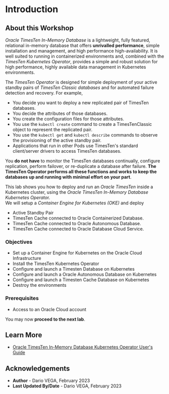 # Introduction

## About this Workshop

*Oracle TimesTen In-Memory Database* is a lightweight, fully featured, relational in-memory database
that offers **unrivalled performance**, simple installation and management, and high performance high-availability.
It is well suited to running in containerized environments and, combined with the *TimesTen Kubernetes Operator*,
provides a simple and robust solution for high performance, highly available data management in Kubernetes environments.

The *TimesTen Operator* is designed for simple deployment of your active standby pairs of *TimesTen Classic databases*
and for automated failure detection and recovery. For example,
* You decide you want to deploy a new replicated pair of TimesTen databases.
* You decide the attributes of those databases.
* You create the configuration files for those attributes.
* You use the `kubectl create` command to create a TimesTenClassic object to represent the replicated pair.
* You use the `kubectl get` and `kubectl describe` commands to observe the provisioning of the active standby pair.
* Applications that run in other Pods use TimesTen's standard client/server drivers to access TimesTen databases.

You **do not have** to monitor the TimesTen databases continually, configure replication, perform failover,
or re-duplicate a database after failure. **The TimesTen Operator performs all these functions and works
to keep the databases up and running with minimal effort on your part**.

This lab shows you how to deploy and run an *Oracle TimesTen* inside a Kubernetes
cluster, using the *Oracle TimesTen In-Memory Database Kubernetes Operato*r.  
We will setup a *Container Engine for Kubernetes (OKE)* and deploy
- Active Standby Pair
- TimesTen Cache connected to Oracle Containerized Database.
- TimesTen Cache connected to Oracle Autonomous Database.
- TimesTen Cache connected to Oracle Database Cloud Service.

### Objectives

* Set up a Container Engine for Kubernetes on the Oracle Cloud Infrastructure
* Install the TimesTen Kubernetes Operator
* Configure and launch a Timesten Database on Kubernetes
* Configure and launch a Oracle Autonomous Database on Kubernetes
* Configure and launch a Timesten Cache Database on Kubernetes
* Destroy the environments

### Prerequisites

* Access to an Oracle Cloud account

You may now **proceed to the next lab**.

## Learn More

* [Oracle TimesTen In-Memory Database Kubernetes Operator User's Guide](https://docs.oracle.com/en/database/other-databases/timesten/22.1/kubernetes-operator/index.html)

## Acknowledgements
* **Author** - Dario VEGA, February 2023
* **Last Updated By/Date** - Dario VEGA, February 2023
